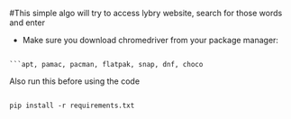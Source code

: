 #This simple algo will try to access lybry website, search for those words and enter

- Make sure you download chromedriver from your package manager:

```

```apt, pamac, pacman, flatpak, snap, dnf, choco

```

Also run this before using the code
```

pip install -r requirements.txt
```
